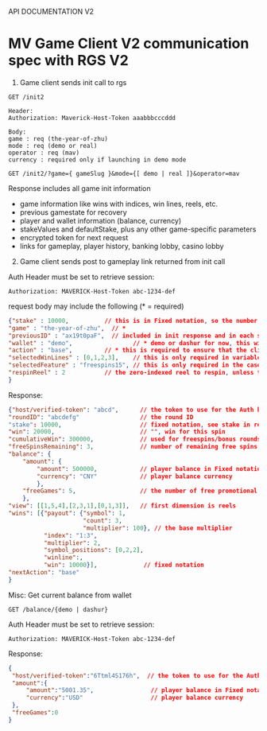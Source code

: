 API DOCUMENTATION V2

MV Game Client V2 communication spec with RGS V2
================================================

1. Game client sends init call to rgs

```http request
GET /init2

Header:
Authorization: Maverick-Host-Token aaabbbcccddd

Body:
game : req (the-year-of-zhu)
mode : req (demo or real)
operator : req (mav)
currency : required only if launching in demo mode
```


```http request
GET /init2/?game={ gameSlug }&mode={[ demo | real ]}&operator=mav
```

Response includes all game init information
- game information like wins with indices, win lines, reels, etc.
- previous gamestate for recovery
- player and wallet information (balance, currency)
- stakeValues and defaultStake, plus any other game-specific parameters
- encrypted token for next request
- links for gameplay, player history, banking lobby, casino lobby


2. Game client sends post to gameplay link returned from init call

Auth Header must be set to retrieve session:
```shell script
Authorization: MAVERICK-Host-Token abc-1234-def
```


request body may include the following (* = required)
```json
{"stake" : 10000, 		   // this is in Fixed notation, so the number represents the financial amount * 1000000 (this example is equivalent to 0.01). on base rounds, the stake must be one of the values returned in the init call stake_values, or else the call will be rejected. in bonus rounds the stake is most often inferred from the triggering round. currency is inferred from the player's wallet currency
"game" : "the-year-of-zhu",	 // *
"previousID" : "ax19t0paF",  // included in init response and in each subsequent play response
"wallet" : "demo",                 // * demo or dashur for now, this will be returned in the init response
"action" : "base", 		   // * this is required to ensure that the client and rgs are in sync. this will be validated against the available options, of which there is most often only one. this should be taken from the "nextAction" field of the last GamestateResponse returned (either in init or play)
"selectedWinLines" : [0,1,2,3],    // this is only required in variable line games like Seasons, otherwise it may be omitted
"selectedFeature" : "freespins15", // this is only required in the case the previous action required player input to select one of several features, otherwise it may be omitted
"respinReel" : 2  		   // the zero-indexed reel to respin, unless the action is "respin", this should be omitted
}

```
Response:
```json
{"host/verified-token": "abcd",	     // the token to use for the Auth header in the next rgs call made
"roundID": "abcdefg"                 // the round ID
"stake": 10000,			             // fixed notation, see stake in request for details
"win": 20000,                        // "", win for this spin
"cumulativeWin": 300000,             // used for freespins/bonus rounds, total win amount since bonus started
"freeSpinsRemaining": 3,	         // number of remaining free spins, omitted if not in free spins
"balance": {
	"amount": {
		"amount": 500000,            // player balance in Fixed notation
		"currency": "CNY"            // player balance currency
		},
	"freeGames": 5,		             // the number of free promotional games remaining in player's account
	},
"view": [[1,5,4],[2,3,1],[0,1,3]],   // first dimension is reels
"wins": [{"payout": {"symbol": 1,
                     "count": 3,
                     "multiplier": 100}, // the base multiplier
          "index": "1:3",
          "multiplier": 2,
          "symbol_positions": [0,2,2],
          "winline":,
          "win": 10000}],	          // fixed notation
"nextAction": "base"
}
```


Misc:
Get current balance from wallet
```http request
GET /balance/{demo | dashur}
```

Auth Header must be set to retrieve session:
```shell script
Authorization: MAVERICK-Host-Token abc-1234-def
```
Response:
```json
{
 "host/verified-token":"6Ttml4S176h",  // the token to use for the Auth header in the next rgs call made
 "amount":{
     "amount":"5001.35",                // player balance in Fixed notation
     "currency":"USD"                   // player balance currency
 },
 "freeGames":0
}
```

